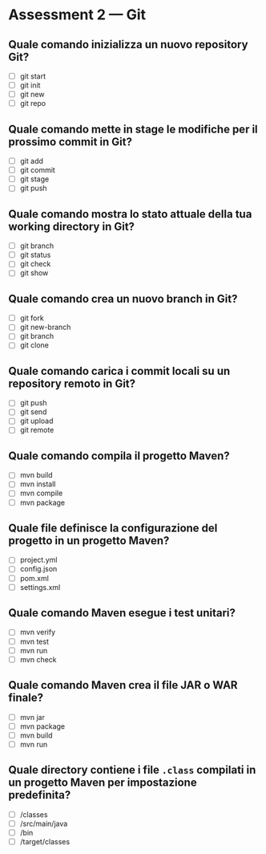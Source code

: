 # Assessment 2 — Git

## Quale comando inizializza un nuovo repository Git?

- [ ] git start
- [ ] git init
- [ ] git new
- [ ] git repo

## Quale comando mette in stage le modifiche per il prossimo commit in Git?

- [ ] git add
- [ ] git commit
- [ ] git stage
- [ ] git push

## Quale comando mostra lo stato attuale della tua working directory in Git?

- [ ] git branch
- [ ] git status
- [ ] git check
- [ ] git show

## Quale comando crea un nuovo branch in Git?

- [ ] git fork
- [ ] git new-branch
- [ ] git branch
- [ ] git clone

## Quale comando carica i commit locali su un repository remoto in Git?

- [ ] git push
- [ ] git send
- [ ] git upload
- [ ] git remote

## Quale comando compila il progetto Maven?

- [ ] mvn build
- [ ] mvn install
- [ ] mvn compile
- [ ] mvn package

## Quale file definisce la configurazione del progetto in un progetto Maven?

- [ ] project.yml
- [ ] config.json
- [ ] pom.xml
- [ ] settings.xml

## Quale comando Maven esegue i test unitari?

- [ ] mvn verify
- [ ] mvn test
- [ ] mvn run
- [ ] mvn check

## Quale comando Maven crea il file JAR o WAR finale?

- [ ] mvn jar
- [ ] mvn package
- [ ] mvn build
- [ ] mvn run

## Quale directory contiene i file `.class` compilati in un progetto Maven per impostazione predefinita?

- [ ] /classes
- [ ] /src/main/java
- [ ] /bin
- [ ] /target/classes
